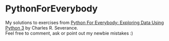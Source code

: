 # PythonForEverybody
My solutions to exercises from <a href="https://www.py4e.com/book.php">Python For Everybody: Exploring Data Using Python 3</a> by Charles R. Severance.<br>
Feel free to comment, ask or point out my newbie mistakes :)
